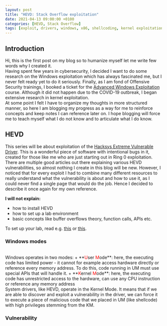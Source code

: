 ```yaml
---
layout: post
title: "HEVD: Stack Overflow exploitation"
date: 2021-04-13 09:00:00 +0100
categories: [HEVD, Stack Overflow]
tags: [exploit, drivers, windows, x86, shellcoding, kernel exploitation]
---
```


## Introduction
Hi, this is the first post on my blog so to humanize myself let me write few words why I created it.
<br>
Having spent few years in cybersecurity, I decided I want to do some research on the Windows exploitation which has always fascinated me, but I never felt ready yet to do it seriously.
Finally, as I am fond of Offensive Security trainings, I booked a ticket for the [Advanced Windows Exploitation](https://www.offensive-security.com/awe-osee/) course. Although it did not happen due to the COVID-19 outbreak, I began extensive research in kernel exploitation.<br> At some point I felt I have to organize my thoughts in more structured manner, so here I am blogging my progress as a way for me to reinforce concepts and keep notes I can reference later on. I hope blogging will force me to teach myself what I do not know and to articulate what I do know.

## HEVD

This series will be about exploitation of the [Hacksys Extreme Vulnerable Driver](https://github.com/hacksysteam/HackSysExtremeVulnerableDriver). This is a wonderful piece of software with intentional bugs in it, created for those like me who are just starting out in Ring 0 exploitation.<br>There are multiple good articles out there explaining various HEVD vulnerabilities, so almost nothing I create in this blog will be new. However, I noticed that for every exploit I had to combine many different resources to really understand what the vulnerability is about and how to use it, as I could never find a single page that would do the job. Hence I decided to describe it once again for my own reference.

**I will not explain:**
+ how to install HEVD
+ how to set up a lab environment
+ basic concepts like buffer overflows theory, function calls, APIs etc.

To set up your lab, read e.g. [this](https://fluidattacks.com/blog/windows-kernel-debugging/) or [this](https://www.exploit-db.com/docs/44094). 

### Windows modes
<br> 
Windows operates in two modes:
+ **<span style="color:red">U</span>ser <span style="color:red">M</span>ode**: here, the executing code has limited power - it cannot for example access hardware directly or reference every memory address. To do this, code running in UM must use special APIs that will handle it.
+ **<span style="color:red">K</span>ernel <span style="color:red">M</span>ode**: here, the executing code has unrestricted access to the hardware, can use any CPU instruction or reference any memory address
<br>
System drivers, like HEVD, operate in the Kernel Mode. It means that if we are able to discover and exploit a vulnerability in the driver, we can force it to execute a piece of malicious code that we placed in UM (like shellcode) with high privileges stemming from the KM. 
<br>

### Vulnerability

